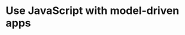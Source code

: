 # Use JavaScript with model-driven apps

<!-- https://docs.microsoft.com/en-us/dynamics365/customer-engagement/developer/use-javascript -->